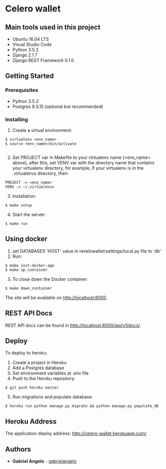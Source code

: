 # Celero wallet

## Main tools used in this project

* Ubuntu 16.04 LTS
* Visual Studio Code
* Python 3.5.2
* Django 2.1.7
* Django REST Framework 0.1.0


## Getting Started

### Prerequisites

* Python 3.5.2
* Postgres 9.3.15 (optional but recommended)


### Installing

1. Create a virtual environment:

```
$ virtualenv <env_name>
$ source <env_name>/bin/activate


```
2. Set PROJECT var in Makefile to your virtualenv name (<env_name> above), after this, set VENV var with the directory name that contains your virtualenv directory, for example, if your virtualenv is in the .virtualenvs directory, then:
```
PROJECT := <env_name>
VENV := ~/.virtualenvs 
```
3. Installation:

```
$ make setup
```

4. Start the server:

```
$ make run
```

## Using docker
1. set DATABASES 'HOST' value in revelowallet/settings/local.py file to 'db' 
2. Run:
```
$ make init-docker-app
$ make up_container
```
3. To close down the Docker container:
```
$ make down_container
```
The site will be available on <http://localhost:8000>.


## REST API Docs

REST API docs can be found in <http://localhost:8000/api/v1/docs/>.


## Deploy

To deploy to heroku:

1. Create a project in Heroku
2. Add a Postgres database
3. Set environment variables at .env file
4. Push to the Heroku repository:

```
$ git push heroku master
```

5. Run migrations and populate database:

```
$ heroku run python manage.py migrate && python manage.py populate_db
```
## Heroku Address 
The application deploy address: http://celero-wallet.herokuapp.com/
## Authors

* **Gabriel Angelo** - [gabrielangelo](https://github.com/gabrielangelo/)

